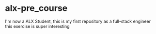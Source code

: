 # alx-pre_course
I'm now a ALX Student, this is my first repository as a full-stack engineer
this exercise is super interesting
